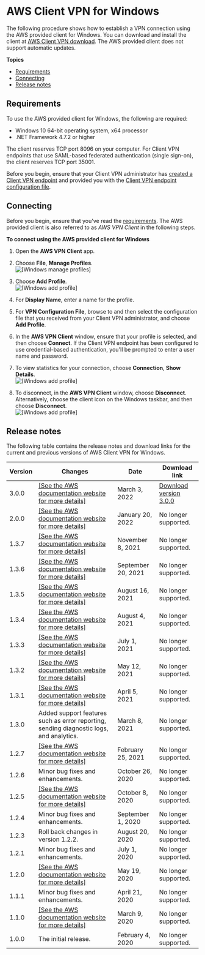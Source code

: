 # AWS Client VPN for Windows<a name="client-vpn-connect-windows"></a>

The following procedure shows how to establish a VPN connection using the AWS provided client for Windows\. You can download and install the client at [AWS Client VPN download](https://aws.amazon.com/vpn/client-vpn-download/)\. The AWS provided client does not support automatic updates\.

**Topics**
+ [Requirements](#client-vpn-connect-windows-req)
+ [Connecting](#client-vpn-connect-windows-connecting)
+ [Release notes](#client-vpn-connect-windows-release-notes)

## Requirements<a name="client-vpn-connect-windows-req"></a>

To use the AWS provided client for Windows, the following are required:
+ Windows 10 64\-bit operating system, x64 processor
+ \.NET Framework 4\.7\.2 or higher

The client reserves TCP port 8096 on your computer\. For Client VPN endpoints that use SAML\-based federated authentication \(single sign\-on\), the client reserves TCP port 35001\.

Before you begin, ensure that your Client VPN administrator has [created a Client VPN endpoint](https://docs.aws.amazon.com/vpn/latest/clientvpn-admin/cvpn-working-endpoints.html#cvpn-working-endpoint-create) and provided you with the [Client VPN endpoint configuration file](https://docs.aws.amazon.com/vpn/latest/clientvpn-admin/cvpn-working-endpoints.html#cvpn-working-endpoint-export)\.

## Connecting<a name="client-vpn-connect-windows-connecting"></a>

Before you begin, ensure that you've read the [requirements](#client-vpn-connect-windows-req)\. The AWS provided client is also referred to as *AWS VPN Client* in the following steps\.

**To connect using the AWS provided client for Windows**

1. Open the **AWS VPN Client** app\.

1. Choose **File**, **Manage Profiles**\.  
![\[Windows manage profiles\]](http://docs.aws.amazon.com/vpn/latest/clientvpn-user/images/client-vpn-win-profiles.png)

1. Choose **Add Profile**\.  
![\[Windows add profile\]](http://docs.aws.amazon.com/vpn/latest/clientvpn-user/images/client-vpn-win-add-profile.PNG)

1. For **Display Name**, enter a name for the profile\.

1. For **VPN Configuration File**, browse to and then select the configuration file that you received from your Client VPN administrator, and choose **Add Profile**\.

1. In the **AWS VPN Client** window, ensure that your profile is selected, and then choose **Connect**\. If the Client VPN endpoint has been configured to use credential\-based authentication, you'll be prompted to enter a user name and password\.

1. To view statistics for your connection, choose **Connection**, **Show Details**\.  
![\[Windows add profile\]](http://docs.aws.amazon.com/vpn/latest/clientvpn-user/images/client-vpn-win-details.png)

1. To disconnect, in the **AWS VPN Client** window, choose **Disconnect**\. Alternatively, choose the client icon on the Windows taskbar, and then choose **Disconnect**\.  
![\[Windows add profile\]](http://docs.aws.amazon.com/vpn/latest/clientvpn-user/images/client-vpn-win-disconnect.png)

## Release notes<a name="client-vpn-connect-windows-release-notes"></a>

The following table contains the release notes and download links for the current and previous versions of AWS Client VPN for Windows\.


| Version | Changes | Date | Download link | 
| --- | --- | --- | --- | 
| 3\.0\.0 |  [\[See the AWS documentation website for more details\]](http://docs.aws.amazon.com/vpn/latest/clientvpn-user/client-vpn-connect-windows.html)  | March 3, 2022 | [Download version 3\.0\.0](https://d20adtppz83p9s.cloudfront.net/WPF/3.0.0/AWS_VPN_Client.msi) | 
| 2\.0\.0 |  [\[See the AWS documentation website for more details\]](http://docs.aws.amazon.com/vpn/latest/clientvpn-user/client-vpn-connect-windows.html)  | January 20, 2022 | No longer supported\. | 
| 1\.3\.7 |  [\[See the AWS documentation website for more details\]](http://docs.aws.amazon.com/vpn/latest/clientvpn-user/client-vpn-connect-windows.html)  | November 8, 2021 | No longer supported\. | 
| 1\.3\.6 |  [\[See the AWS documentation website for more details\]](http://docs.aws.amazon.com/vpn/latest/clientvpn-user/client-vpn-connect-windows.html)  | September 20, 2021 | No longer supported\. | 
| 1\.3\.5 |  [\[See the AWS documentation website for more details\]](http://docs.aws.amazon.com/vpn/latest/clientvpn-user/client-vpn-connect-windows.html)  | August 16, 2021 | No longer supported\. | 
| 1\.3\.4 |  [\[See the AWS documentation website for more details\]](http://docs.aws.amazon.com/vpn/latest/clientvpn-user/client-vpn-connect-windows.html)  | August 4, 2021 | No longer supported\. | 
| 1\.3\.3 |  [\[See the AWS documentation website for more details\]](http://docs.aws.amazon.com/vpn/latest/clientvpn-user/client-vpn-connect-windows.html)  | July 1, 2021 | No longer supported\. | 
| 1\.3\.2 |  [\[See the AWS documentation website for more details\]](http://docs.aws.amazon.com/vpn/latest/clientvpn-user/client-vpn-connect-windows.html)  | May 12, 2021 | No longer supported\. | 
| 1\.3\.1 |  [\[See the AWS documentation website for more details\]](http://docs.aws.amazon.com/vpn/latest/clientvpn-user/client-vpn-connect-windows.html)  | April 5, 2021 | No longer supported\. | 
| 1\.3\.0 | Added support features such as error reporting, sending diagnostic logs, and analytics\. | March 8, 2021 | No longer supported\. | 
| 1\.2\.7 | [\[See the AWS documentation website for more details\]](http://docs.aws.amazon.com/vpn/latest/clientvpn-user/client-vpn-connect-windows.html) | February 25, 2021 | No longer supported\. | 
| 1\.2\.6 | Minor bug fixes and enhancements\. | October 26, 2020 | No longer supported\. | 
| 1\.2\.5 |  [\[See the AWS documentation website for more details\]](http://docs.aws.amazon.com/vpn/latest/clientvpn-user/client-vpn-connect-windows.html)  | October 8, 2020 | No longer supported\. | 
| 1\.2\.4 | Minor bug fixes and enhancements\. | September 1, 2020 | No longer supported\. | 
| 1\.2\.3 | Roll back changes in version 1\.2\.2\. | August 20, 2020 | No longer supported\. | 
| 1\.2\.1 | Minor bug fixes and enhancements\. | July 1, 2020 | No longer supported\. | 
| 1\.2\.0 |  [\[See the AWS documentation website for more details\]](http://docs.aws.amazon.com/vpn/latest/clientvpn-user/client-vpn-connect-windows.html)  | May 19, 2020 | No longer supported\. | 
| 1\.1\.1 | Minor bug fixes and enhancements\. | April 21, 2020 | No longer supported\. | 
| 1\.1\.0 |  [\[See the AWS documentation website for more details\]](http://docs.aws.amazon.com/vpn/latest/clientvpn-user/client-vpn-connect-windows.html)  | March 9, 2020 | No longer supported\. | 
| 1\.0\.0 | The initial release\. | February 4, 2020 | No longer supported\. | 